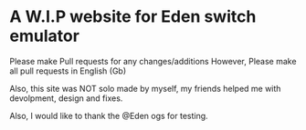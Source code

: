 # A W.I.P website for Eden switch emulator

Please make Pull requests for any changes/additions However, Please make all pull requests in English (Gb)

Also, this site was NOT solo made by myself, my friends helped me with devolpment, design and fixes. 

Also, I would like to thank the @Eden ogs for testing.


